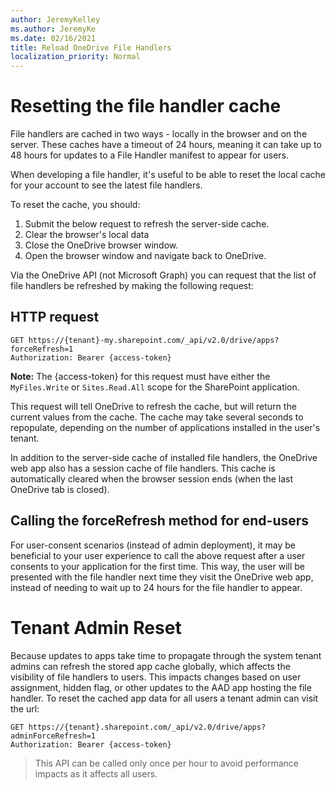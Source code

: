 ```yaml
---
author: JeremyKelley
ms.author: JeremyKe
ms.date: 02/16/2021
title: Reload OneDrive File Handlers
localization_priority: Normal
---
```

# Resetting the file handler cache

File handlers are cached in two ways - locally in the browser and on the server. These caches have a timeout of 24 hours, meaning it can take up to 48 hours for updates to a File Handler manifest to appear for users.

When developing a file handler, it's useful to be able to reset the local cache for your account to see the latest file handlers.

To reset the cache, you should:

1. Submit the below request to refresh the server-side cache.
2. Clear the browser's local data
3. Close the OneDrive browser window.
4. Open the browser window and navigate back to OneDrive.

Via the OneDrive API (not Microsoft Graph) you can request that the list of file handlers be refreshed by making the following request:

## HTTP request

<!-- { "blockType": "ignored" } -->

```http
GET https://{tenant}-my.sharepoint.com/_api/v2.0/drive/apps?forceRefresh=1
Authorization: Bearer {access-token}
```

**Note:** The {access-token} for this request must have either the `MyFiles.Write` or `Sites.Read.All` scope for the SharePoint application.

This request will tell OneDrive to refresh the cache, but will return the current values from the cache.
The cache may take several seconds to repopulate, depending on the number of applications installed in the user's tenant.

In addition to the server-side cache of installed file handlers, the OneDrive web app also has a session cache of file handlers.
This cache is automatically cleared when the browser session ends (when the last OneDrive tab is closed).

## Calling the forceRefresh method for end-users

For user-consent scenarios (instead of admin deployment), it may be beneficial to your user experience to call the above request after a user consents to your application for the first time.
This way, the user will be presented with the file handler next time they visit the OneDrive web app, instead of needing to wait up to 24 hours for the file handler to appear.


<!-- {
  "type": "#page.annotation",
  "description": "Instructions to reset the file handler cache for development purposes.",
  "section": "documentation"
} -->

# Tenant Admin Reset

Because updates to apps take time to propagate through the system tenant admins can refresh the stored app cache globally, which affects the visibility of file handlers to users. This impacts changes based on user assignment, hidden flag, or other updates to the AAD app hosting the file handler. To reset the cached app data for all users a tenant admin can visit the url:

```http
GET https://{tenant}.sharepoint.com/_api/v2.0/drive/apps?adminForceRefresh=1
Authorization: Bearer {access-token}
```

> This API can be called only once per hour to avoid performance impacts as it affects all users.

